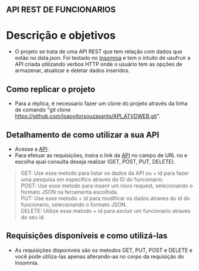 ##  API REST DE FUNCIONARIOS 
# Descrição e objetivos
* O projeto se trata de uma API REST que tem relação com dados que estão no data.json. Foi testado no [Insomnia](https://insomnia.rest/) e tem o intuito de usufruir a API criada utilizando verbos HTTP onde o usuário tem as opções de armazenar, atualizar e deletar dados inseridos.
## Como replicar o projeto
* Para a réplica, é necessario fazer um clone do projeto através da linha de comando "git clone https://github.com/joaovitorsouzasants/API_ATVDWEB.git".
## Detalhamento de como utilizar a sua API
* Acesse a [API](https://apirest-joao.herokuapp.com/employee).
* Para efetuar as requisições, insira o link da [API](https://apirest-joao.herokuapp.com/employee) no campo de URL no e escolha qual consulta deseja realizar (GET, POST, PUT, DELETE). 
> GET: Use esse metodo para listar os dados da API ou + id para fazer uma pesquisa em especifico atraves do ID do funcionario.\
> POST: Use esse metodo para inserir um novo request, selecionando o formato JSON na ferramenta escolhida.\
> PUT: Use esse metodo + id para modificar os dados atraves do id do funcionario, selecionando o formato JSON.\
> DELETE: Utilize esse metodo + id para excluir um funcionario atraves do seu id.
## Requisições disponíveis e como utilizá-las
* As requisições disponiveis são os metodos GET, PUT, POST e DELETE e você pode utiliza-las apenas alterando-as no corpo da requisição do Insomnia.
